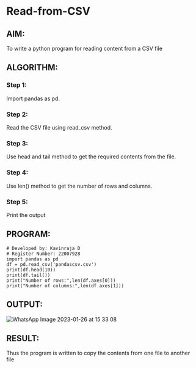# Read-from-CSV

## AIM:
To write a python program for reading content from a CSV file

## ALGORITHM:
### Step 1:
Import pandas as pd.
### Step 2:
Read the CSV file using read_csv method.
### Step 3:
Use head and tail method to get the required contents from the file.
### Step 4:
Use len() method to get the number of rows and columns.
### Step 5:
Print the output

## PROGRAM:
```
# Developed by: Kavinraja D
# Register Number: 22007928
import pandas as pd
df = pd.read_csv('pandascsv.csv')
print(df.head(10))
print(df.tail())
print("Number of rows:",len(df.axes[0]))
print("Number of columns:",len(df.axes[1]))
```

## OUTPUT:
![WhatsApp Image 2023-01-26 at 15 33 08](https://user-images.githubusercontent.com/119875375/214811167-814615fb-1225-44a0-8e0d-9a65641a45f2.jpg)


## RESULT:
Thus the program is written to copy the contents from one file to another file

